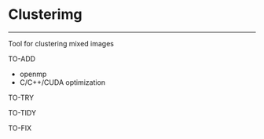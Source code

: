 # Clusterimg
---
Tool for clustering mixed images

TO-ADD
- openmp
- C/C++/CUDA optimization

TO-TRY

TO-TIDY

TO-FIX